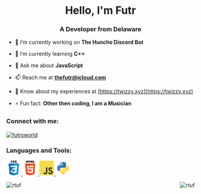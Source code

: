 <h1 align="center">Hello, I'm Futr</h1>
<h3 align="center">A Developer from Delaware</h3>

- 🔭 I’m currently working on **The Huncho Discord Bot**

- 🌱 I’m currently learning **C++**

- 💬 Ask me about **JavaScript**

- 📫 Reach me at **thefutr@icloud.com**

- 📄 Know about my experiences at [https://twizzy.xyz](https://twizzy.xyz)

- ⚡ Fun fact: **Other then coding, I am a Musician**

<h3 align="left">Connect with me:</h3>
<p align="left">
<a href="https://instagram.com/futrsworld" target="blank"><img align="center" src="https://raw.githubusercontent.com/rahuldkjain/github-profile-readme-generator/master/src/images/icons/Social/instagram.svg" alt="futrsworld" height="30" width="40" /></a>
</p>

<h3 align="left">Languages and Tools:</h3>
<p align="left"> <a href="https://www.w3schools.com/css/" target="_blank" rel="noreferrer"> <img src="https://raw.githubusercontent.com/devicons/devicon/master/icons/css3/css3-original-wordmark.svg" alt="css3" width="40" height="40"/> </a> <a href="https://www.w3.org/html/" target="_blank" rel="noreferrer"> <img src="https://raw.githubusercontent.com/devicons/devicon/master/icons/html5/html5-original-wordmark.svg" alt="html5" width="40" height="40"/> </a> <a href="https://developer.mozilla.org/en-US/docs/Web/JavaScript" target="_blank" rel="noreferrer"> <img src="https://raw.githubusercontent.com/devicons/devicon/master/icons/javascript/javascript-original.svg" alt="javascript" width="40" height="40"/> </a> <a href="https://www.python.org" target="_blank" rel="noreferrer"> <img src="https://raw.githubusercontent.com/devicons/devicon/master/icons/python/python-original.svg" alt="python" width="40" height="40"/> </a> </p>

<p><img align="left"  src="https://github-readme-stats.vercel.app/api/top-langs?username=rtuf&show_icons=true&locale=en" alt="rtuf" /></p>
<p><img align="right" src="https://github-readme-stats.vercel.app/api?username=rtuf&show_icons=true&locale=en" alt="rtuf" /></p>

